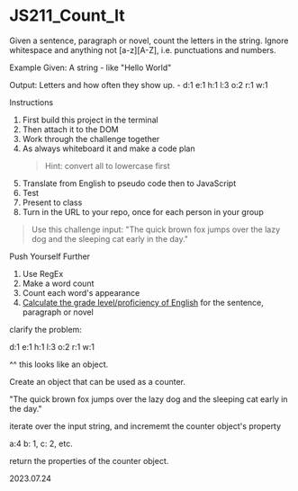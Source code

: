 # JS211_Count_It

Given a sentence, paragraph or novel, count the letters in the string. Ignore whitespace and anything not [a-z][A-Z], i.e. punctuations and numbers.

Example
Given: A string - like "Hello World"

Output: Letters and how often they show up. - d:1 e:1 h:1 l:3 o:2 r:1 w:1

Instructions

1. First build this project in the terminal
2. Then attach it to the DOM
3. Work through the challenge together
4. As always whiteboard it and make a code plan
   > Hint: convert all to lowercase first
5. Translate from English to pseudo code then to JavaScript
6. Test
7. Present to class
8. Turn in the URL to your repo, once for each person in your group

> Use this challenge input: "The quick brown fox jumps over the lazy dog and the sleeping cat early in the day."

Push Yourself Further

1. Use RegEx
2. Make a word count
3. Count each word's appearance
4. [Calculate the grade level/proficiency of English](https://www.thoughtco.com/calculating-reading-level-1857103) for the sentence, paragraph or novel

clarify the problem:

d:1 e:1 h:1 l:3 o:2 r:1 w:1

^^ this looks like an object.

Create an object that can be used as a counter.

"The quick brown fox jumps over the lazy dog and the sleeping cat early in the day."

iterate over the input string, and incrememt the counter object's property

a:4 b: 1, c: 2, etc.

return the properties of the counter object.

2023.07.24